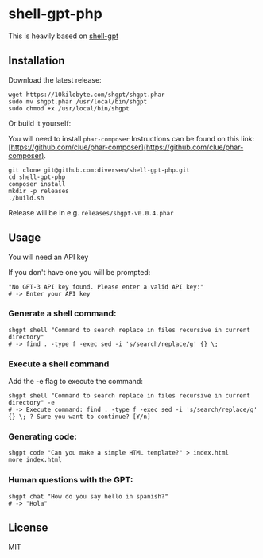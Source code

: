 # shell-gpt-php

This is heavily based on [shell-gpt](https://github.com/TheR1D/shell_gpt)

## Installation

Download the latest release:

    wget https://10kilobyte.com/shgpt/shgpt.phar
    sudo mv shgpt.phar /usr/local/bin/shgpt
    sudo chmod +x /usr/local/bin/shgpt

Or build it yourself:
    
You will need to install `phar-composer`
Instructions can be found on this link: [https://github.com/clue/phar-composer](https://github.com/clue/phar-composer).

    git clone git@github.com:diversen/shell-gpt-php.git
    cd shell-gpt-php
    composer install
    mkdir -p releases
    ./build.sh

Release will be in e.g. `releases/shgpt-v0.0.4.phar`

## Usage

You will need an API key

If you don't have one you will be prompted: 

    "No GPT-3 API key found. Please enter a valid API key:"
    # -> Enter your API key

### Generate a shell command: 

    shgpt shell "Command to search replace in files recursive in current directory"
    # -> find . -type f -exec sed -i 's/search/replace/g' {} \;

### Execute a shell command

Add the -e flag to execute the command:

    shgpt shell "Command to search replace in files recursive in current directory" -e
    # -> Execute command: find . -type f -exec sed -i 's/search/replace/g' {} \; ? Sure you want to continue? [Y/n]

### Generating code:

    shgpt code "Can you make a simple HTML template?" > index.html
    more index.html

### Human questions with the GPT:

    shgpt chat "How do you say hello in spanish?"
    # -> "Hola"

## License

MIT

